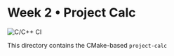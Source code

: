 # Week 2 • Project Calc

![C/C++ CI](https://github.com/Arctvrvs/CSCE-331/actions/workflows/cmake-test.yml/badge.svg?branch=week2)

This directory contains the CMake-based `project-calc` 
